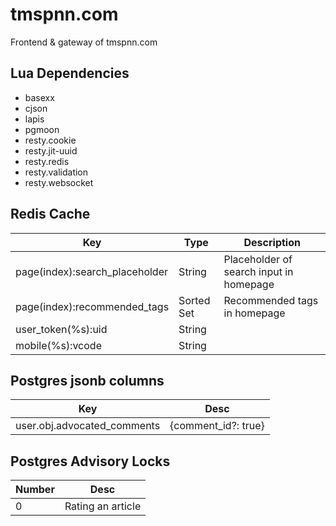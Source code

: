 # tmspnn.com

Frontend & gateway of tmspnn.com

## Lua Dependencies

-   basexx
-   cjson
-   lapis
-   pgmoon
-   resty.cookie
-   resty.jit-uuid
-   resty.redis
-   resty.validation
-   resty.websocket

## Redis Cache

| Key                            | Type       | Description                             |
| ------------------------------ | ---------- | --------------------------------------- |
| page(index):search_placeholder | String     | Placeholder of search input in homepage |
| page(index):recommended_tags   | Sorted Set | Recommended tags in homepage            |
| user_token(%s):uid             | String     |
| mobile(%s):vcode               | String     |

## Postgres jsonb columns

| Key                         | Desc                |
| --------------------------- | ------------------- |
| user.obj.advocated_comments | {comment_id?: true} |

## Postgres Advisory Locks

| Number | Desc              |
| ------ | ----------------- |
| 0      | Rating an article |
